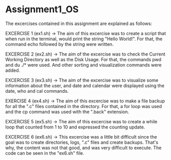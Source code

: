 # Assignment1_OS
The excercises contained in this assignment are explained as follows:

EXCERCISE 1 (ex1.sh)
-> The aim of this excercise was to create a script that when run in the terminal, would print the string "Hello World!". For that, the command echo followed by the string were written.

EXCERCISE 2 (ex2.sh)
-> The aim of the excercise was to check the Current Working Directory as well as the Disk Usage. For that, the commands pwd and du ./* were used. And other sorting and visualization commands were added.

EXCERCISE 3 (ex3.sh)
-> The aim of the excercise was to visualize some information about the user, and date and calendar were displayed using the date, who and cal commands.

EXERCISE 4 (ex4.sh)
-> The aim of this excercise was to make a file backup for all the ".c" files contained in the directory. For that, a for loop was used and the cp command was used with the ".back" extension.

EXCERCISE 5 (ex5.sh)
-> The aim of this excercise was to create a while loop that counted from 1 to 10 and expressed the counting update.

EXCERCISE 6 (ex6.sh)
-> This excercise was a little bit difficult since the goal was to create directories, logs, ".c" files and create backups. That's why, the content was not that good, and was very difficult to execute. The code can be seen in the "ex6.sh" file.
